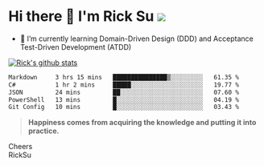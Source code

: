 # Hi there 👋 I'm Rick Su ![](https://komarev.com/ghpvc/?username=ricksu978)
<!--
**ricksu978/ricksu978** is a ✨ _special_ ✨ repository because its `README.md` (this file) appears on your GitHub profile.

Here are some ideas to get you started:

- 🔭 I’m currently working on ...
-->
- 🌱 I’m currently learning Domain-Driven Design (DDD) and Acceptance Test-Driven Development (ATDD)
<!--
- 👯 I’m looking to collaborate on ...
- 🤔 I’m looking for help with ...
- 💬 Ask me about ...
- 📫 How to reach me: ...
- 😄 Pronouns: ...
- ⚡ Fun fact: ...
-->
[![Rick's github stats](https://github-readme-stats.vercel.app/api?username=ricksu978&theme=dark)](https://github.com/ricksu978/ricksu978)

<!--START_SECTION:waka-->

```txt
Markdown     3 hrs 15 mins   ███████████████▒░░░░░░░░░   61.35 %
C#           1 hr 2 mins     █████░░░░░░░░░░░░░░░░░░░░   19.77 %
JSON         24 mins         ██░░░░░░░░░░░░░░░░░░░░░░░   07.60 %
PowerShell   13 mins         █░░░░░░░░░░░░░░░░░░░░░░░░   04.19 %
Git Config   10 mins         █░░░░░░░░░░░░░░░░░░░░░░░░   03.43 %
```

<!--END_SECTION:waka-->

> **Happiness comes from acquiring the knowledge and putting it into practice.**

Cheers  
RickSu 
